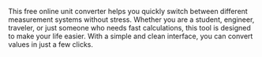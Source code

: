 This free online unit converter helps you quickly switch between different measurement systems without stress. Whether you are a student, engineer, traveler, or just someone who needs fast calculations, this tool is designed to make your life easier. With a simple and clean interface, you can convert values in just a few clicks.

